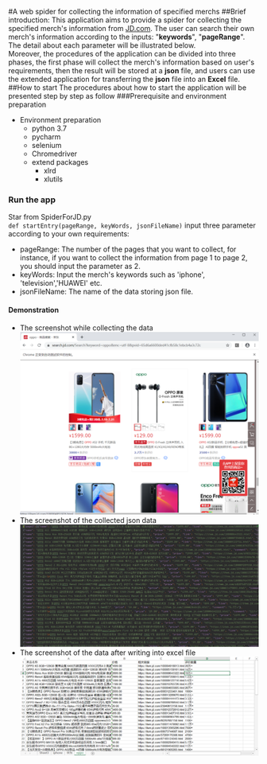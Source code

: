 #A web spider for collecting the information of specified merchs
##Brief introduction:
This application aims to provide a spider for collecting the specified merch's information from [JD.com](www.jd.com). The user can search their own merch's information
according to the inputs: "**keywords**", "**pageRange**". The detail about each parameter will be illustrated below.<br>
Moreover, the procedures of the application can be divided into three phases, the first phase will collect the merch's information based on user's requirements, then the result will be stored at a **json** file, and users can use the extended application for transferring the **json** file into an **Excel** file. 
##How to start
The procedures about how to start the application will be presented step by step as follow
###Prerequisite and environment preparation
- Environment preparation
    - python 3.7
    - pycharm
    - selenium
    - Chromedriver
    - extend packages
        - xlrd
        - xlutils
### Run the app
Star from SpiderForJD.py <br>
`def startEntry(pageRange, keyWords, jsonFileName)` input three parameter according to your own requirements:
- pageRange: The number of the pages that you want to collect, for instance, if you want to collect the information from page 1 to page 2, you should input the parameter as 2.
- keyWords: Input the merch's keywords such as 'iphone', 'television','HUAWEI' etc.
- jsonFileName: The name of the data storing json file.
#### Demonstration
 - The screenshot while collecting the data ![SpiderPic](TheWorm/DemoPics/AutoSpider.png)
 - The screenshot of the collected json data ![JsonPic](TheWorm/DemoPics/JsonFileDemo.png)
 - The screenshot of the data after writing into excel file ![ExcelPic](TheWorm/DemoPics/ExcelFileDemo.png)


